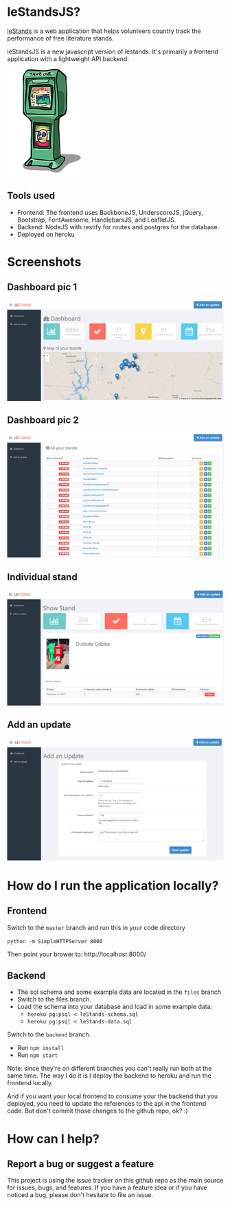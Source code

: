 leStandsJS?
==========

[leStands](http://lestands.com) is a web application that helps volunteers country track the performance of free literature stands.

leStandsJS is a new javascript version of lestands. It's primarily a frontend application with a lightweight API backend.

![le Stands](assets/img/takeone-xsm.png "le Stands")

## Tools used
* Frontend: The frontend uses BackboneJS, UnderscoreJS, jQuery, Bootstrap, FontAwesome, HandlebarsJS, and LeafletJS.
* Backend: NodeJS with restify for routes and postgres for the database.
* Deployed on heroku

# Screenshots
## Dashboard pic 1
![](assets/img/screenshots/dashboard-1.png "Dashboard screenshot #1")

## Dashboard pic 2
![](assets/img/screenshots/dashboard-2.png "Dashboard screenshot #2")

## Individual stand
![](assets/img/screenshots/individual-stand.png "Individual stand screenshot")

## Add an update
![](assets/img/screenshots/add-an-update.png "Add an update screenshot")

# How do I run the application locally?
## Frontend

Switch to the `master` branch and run this in your code directory

` python -m SimpleHTTPServer 8000 `

Then point your brower to: http://localhost:8000/

## Backend
* The sql schema and some example data are located in the `files` branch
* Switch to the files branch.
* Load the schema into your database and load in some example data:
  * `heroku pg:psql < leStands-schema.sql `
  * `heroku pg:psql < leStands-data.sql`

Switch to the `backend` branch.
 * Run `npm install`
 * Run `npm start`

Note: since they're on different branches you can't really run both at the same time. The way I do it is I deploy the backend to heroku and run the frontend locally.

And if you want your local frontend to consume your the backend that you deployed, you need to update the references to the api in the frontend code. But don't commit those changes to the github repo, ok? :)

# How can I help?
## Report a bug or suggest a feature
This project is using the issue tracker on this github repo as the main source for issues, bugs, and features. If you have a feature idea or if you have noticed a bug, please don't hesitate to file an issue.
